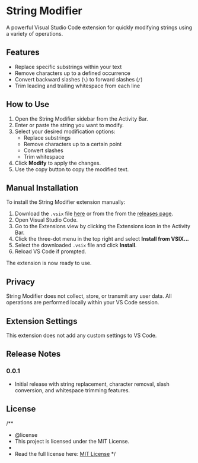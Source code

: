 # String Modifier

A powerful Visual Studio Code extension for quickly modifying strings using a variety of operations.

## Features

- Replace specific substrings within your text
- Remove characters up to a defined occurrence
- Convert backward slashes (`\`) to forward slashes (`/`)
- Trim leading and trailing whitespace from each line

## How to Use

1. Open the String Modifier sidebar from the Activity Bar.
2. Enter or paste the string you want to modify.
3. Select your desired modification options:
   - Replace substrings
   - Remove characters up to a certain point
   - Convert slashes
   - Trim whitespace
4. Click **Modify** to apply the changes.
5. Use the copy button to copy the modified text.

## Manual Installation

To install the String Modifier extension manually:

1. Download the `.vsix` file [here](https://github.com/Lee-yah/string-modfier-vs-extension/releases/download/v0.0.1/string-modifier-0.0.1.vsix) or from the from the [releases page](https://github.com/Lee-yah/string-modfier-vs-extension/releases/tag/v0.0.1).
2. Open Visual Studio Code.
3. Go to the Extensions view by clicking the Extensions icon in the Activity Bar.
4. Click the three-dot menu in the top right and select **Install from VSIX...**
5. Select the downloaded `.vsix` file and click **Install**.
6. Reload VS Code if prompted.

The extension is now ready to use.

## Privacy

String Modifier does not collect, store, or transmit any user data. All operations are performed locally within your VS Code session.

## Extension Settings

This extension does not add any custom settings to VS Code.

## Release Notes

### 0.0.1

- Initial release with string replacement, character removal, slash conversion, and whitespace trimming features.

## License
/**
 * @license
 * This project is licensed under the MIT License.
 * 
 * Read the full license here: [MIT License](./LICENSE)
 */
